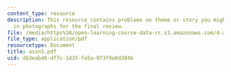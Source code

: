 ```yaml
---
content_type: resource
description: This resource contains problems on theme or story you might like to present
  in photographs for the final review.
file: /media/https%3A/open-learning-course-data-rc.s3.amazonaws.com/4-a21-stories-without-words-photographing-the-first-year-fall-2006/db3eabd6df7c1d35fa5a073f9e8d284b_assn5.pdf
file_type: application/pdf
resourcetype: Document
title: assn5.pdf
uid: db3eabd6-df7c-1d35-fa5a-073f9e8d284b
---
```

